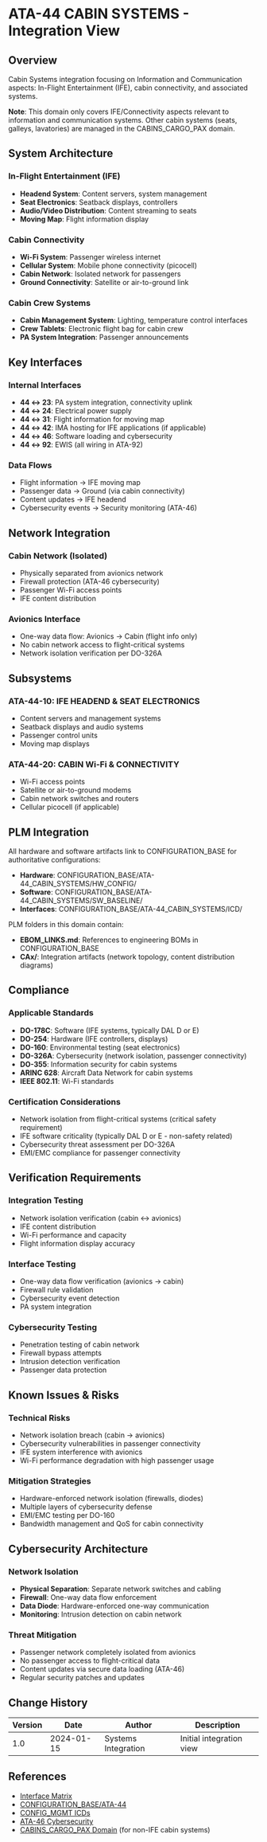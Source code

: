 # ATA-44 CABIN SYSTEMS - Integration View

## Overview

Cabin Systems integration focusing on Information and Communication aspects: In-Flight Entertainment (IFE), cabin connectivity, and associated systems.

**Note**: This domain only covers IFE/Connectivity aspects relevant to information and communication systems. Other cabin systems (seats, galleys, lavatories) are managed in the CABINS_CARGO_PAX domain.

## System Architecture

### In-Flight Entertainment (IFE)
- **Headend System**: Content servers, system management
- **Seat Electronics**: Seatback displays, controllers
- **Audio/Video Distribution**: Content streaming to seats
- **Moving Map**: Flight information display

### Cabin Connectivity
- **Wi-Fi System**: Passenger wireless internet
- **Cellular System**: Mobile phone connectivity (picocell)
- **Cabin Network**: Isolated network for passengers
- **Ground Connectivity**: Satellite or air-to-ground link

### Cabin Crew Systems
- **Cabin Management System**: Lighting, temperature control interfaces
- **Crew Tablets**: Electronic flight bag for cabin crew
- **PA System Integration**: Passenger announcements

## Key Interfaces

### Internal Interfaces
- **44 ↔ 23**: PA system integration, connectivity uplink
- **44 ↔ 24**: Electrical power supply
- **44 ↔ 31**: Flight information for moving map
- **44 ↔ 42**: IMA hosting for IFE applications (if applicable)
- **44 ↔ 46**: Software loading and cybersecurity
- **44 ↔ 92**: EWIS (all wiring in ATA-92)

### Data Flows
- Flight information → IFE moving map
- Passenger data → Ground (via cabin connectivity)
- Content updates → IFE headend
- Cybersecurity events → Security monitoring (ATA-46)

## Network Integration

### Cabin Network (Isolated)
- Physically separated from avionics network
- Firewall protection (ATA-46 cybersecurity)
- Passenger Wi-Fi access points
- IFE content distribution

### Avionics Interface
- One-way data flow: Avionics → Cabin (flight info only)
- No cabin network access to flight-critical systems
- Network isolation verification per DO-326A

## Subsystems

### ATA-44-10: IFE HEADEND & SEAT ELECTRONICS
- Content servers and management systems
- Seatback displays and audio systems
- Passenger control units
- Moving map displays

### ATA-44-20: CABIN Wi-Fi & CONNECTIVITY
- Wi-Fi access points
- Satellite or air-to-ground modems
- Cabin network switches and routers
- Cellular picocell (if applicable)

## PLM Integration

All hardware and software artifacts link to CONFIGURATION_BASE for authoritative configurations:
- **Hardware**: CONFIGURATION_BASE/ATA-44_CABIN_SYSTEMS/HW_CONFIG/
- **Software**: CONFIGURATION_BASE/ATA-44_CABIN_SYSTEMS/SW_BASELINE/
- **Interfaces**: CONFIGURATION_BASE/ATA-44_CABIN_SYSTEMS/ICD/

PLM folders in this domain contain:
- **EBOM_LINKS.md**: References to engineering BOMs in CONFIGURATION_BASE
- **CAx/**: Integration artifacts (network topology, content distribution diagrams)

## Compliance

### Applicable Standards
- **DO-178C**: Software (IFE systems, typically DAL D or E)
- **DO-254**: Hardware (IFE controllers, displays)
- **DO-160**: Environmental testing (seat electronics)
- **DO-326A**: Cybersecurity (network isolation, passenger connectivity)
- **DO-355**: Information security for cabin systems
- **ARINC 628**: Aircraft Data Network for cabin systems
- **IEEE 802.11**: Wi-Fi standards

### Certification Considerations
- Network isolation from flight-critical systems (critical safety requirement)
- IFE software criticality (typically DAL D or E - non-safety related)
- Cybersecurity threat assessment per DO-326A
- EMI/EMC compliance for passenger connectivity

## Verification Requirements

### Integration Testing
- Network isolation verification (cabin ↔ avionics)
- IFE content distribution
- Wi-Fi performance and capacity
- Flight information display accuracy

### Interface Testing
- One-way data flow verification (avionics → cabin)
- Firewall rule validation
- Cybersecurity event detection
- PA system integration

### Cybersecurity Testing
- Penetration testing of cabin network
- Firewall bypass attempts
- Intrusion detection verification
- Passenger data protection

## Known Issues & Risks

### Technical Risks
- Network isolation breach (cabin → avionics)
- Cybersecurity vulnerabilities in passenger connectivity
- IFE system interference with avionics
- Wi-Fi performance degradation with high passenger usage

### Mitigation Strategies
- Hardware-enforced network isolation (firewalls, diodes)
- Multiple layers of cybersecurity defense
- EMI/EMC testing per DO-160
- Bandwidth management and QoS for cabin connectivity

## Cybersecurity Architecture

### Network Isolation
- **Physical Separation**: Separate network switches and cabling
- **Firewall**: One-way data flow enforcement
- **Data Diode**: Hardware-enforced one-way communication
- **Monitoring**: Intrusion detection on cabin network

### Threat Mitigation
- Passenger network completely isolated from avionics
- No passenger access to flight-critical data
- Content updates via secure data loading (ATA-46)
- Regular security patches and updates

## Change History

| Version | Date | Author | Description |
|---------|------|--------|-------------|
| 1.0 | 2024-01-15 | Systems Integration | Initial integration view |

## References

- [Interface Matrix](./INTERFACE_MATRIX/44↔23_24_31_42_46_92.csv)
- [CONFIGURATION_BASE/ATA-44](../../../CONFIGURATION_BASE/ATA-44_CABIN_SYSTEMS/)
- [CONFIG_MGMT ICDs](../../../../00-PROGRAM/CONFIG_MGMT/09-INTERFACES/)
- [ATA-46 Cybersecurity](../ATA-46_INFORMATION_SYSTEMS/SUBSYSTEMS/ATA-46-30_CYBERSECURITY_APPLIANCE/)
- [CABINS_CARGO_PAX Domain](../../CABINS_CARGO_PAX/) (for non-IFE cabin systems)
